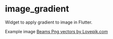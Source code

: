 # image_gradient

Widget to apply gradient to image in Flutter.

Example image <a href="https://lovepik.com/images/png-beams.html">Beams Png vectors by Lovepik.com</a>